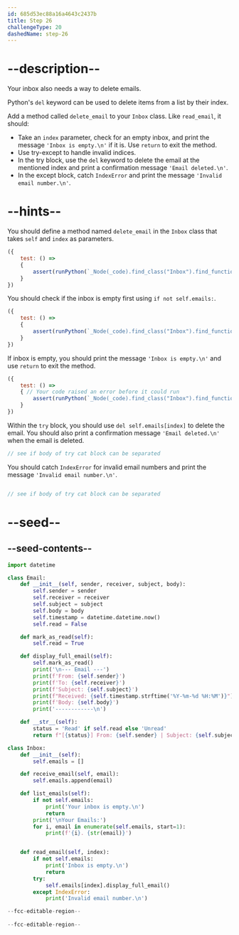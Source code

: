 ```yaml
---
id: 685d53ec88a16a4643c2437b
title: Step 26
challengeType: 20
dashedName: step-26
---
```


# --description--

Your inbox also needs a way to delete emails.

Python's `del` keyword can be used to delete items from a list by their index.

Add a method called `delete_email` to your `Inbox` class. Like `read_email`, it should:

- Take an `index` parameter, check for an empty inbox, and 
print the message `'Inbox is empty.\n'` if it is. Use `return` to exit the method.
- Use try-except to handle invalid indices. 
- In the try block, use the `del` keyword to delete the email at the mentioned index and print a confirmation message `'Email deleted.\n'`.
- In the except block, catch `IndexError` and print the message `'Invalid email number.\n'`.

# --hints--

You should define a method named `delete_email` in the `Inbox` class that takes `self` and `index` as parameters.

```js
({
    test: () => 
    {
        assert(runPython(`_Node(_code).find_class("Inbox").find_function("delete_email").has_args("self,index")`))
    }
})

```

You should check if the inbox is empty first using `if not self.emails:`. 

```js
({
    test: () => 
    {
        assert(runPython(`_Node(_code).find_class("Inbox").find_function("delete_email").find_ifs()[0].find_conditions()[0].is_equivalent("not self.emails")`))
    }
})

```

If inbox is empty, you should print the message `'Inbox is empty.\n'` and use `return` to exit the method.

```js
({
    test: () => 
    { // Your code raised an error before it could run
        assert(runPython(`_Node(_code).find_class("Inbox").find_function("delete_email").find_ifs()[0].find_body().is_equivalent("print('Inbox is empty.\\n')\nreturn")`))
    }
})
```

Within the `try` block, you should use `del self.emails[index]` to delete the email.
You should also print a confirmation message `'Email deleted.\n'` when the email is deleted.

```js
// see if body of try cat block can be separated
```

You should catch `IndexError` for invalid email numbers and print the message `'Invalid email number.\n'`.

```js

// see if body of try cat block can be separated
```

# --seed--

## --seed-contents--

```py
import datetime

class Email:
    def __init__(self, sender, receiver, subject, body):
        self.sender = sender
        self.receiver = receiver
        self.subject = subject
        self.body = body
        self.timestamp = datetime.datetime.now()
        self.read = False

    def mark_as_read(self):
        self.read = True

    def display_full_email(self):
        self.mark_as_read()
        print('\n--- Email ---')
        print(f'From: {self.sender}')
        print(f'To: {self.receiver}')
        print(f'Subject: {self.subject}')
        print(f"Received: {self.timestamp.strftime('%Y-%m-%d %H:%M')}")
        print(f'Body: {self.body}')
        print('------------\n')

    def __str__(self):
        status = 'Read' if self.read else 'Unread'
        return f"[{status}] From: {self.sender} | Subject: {self.subject} | Time: {self.timestamp.strftime('%Y-%m-%d %H:%M')}"

class Inbox:
    def __init__(self):
        self.emails = []

    def receive_email(self, email):
        self.emails.append(email)

    def list_emails(self):
        if not self.emails:
            print('Your inbox is empty.\n')
            return
        print('\nYour Emails:')
        for i, email in enumerate(self.emails, start=1):
            print(f'{i}. {str(email)}')


    def read_email(self, index):
        if not self.emails:
            print('Inbox is empty.\n')
            return
        try:
            self.emails[index].display_full_email()
        except IndexError:
            print('Invalid email number.\n')

--fcc-editable-region--
   
--fcc-editable-region--
```
